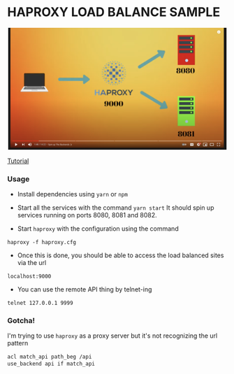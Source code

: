 # HAPROXY LOAD BALANCE SAMPLE

<!-- markdownlint-disable MD033 -->
<div align="center">
  <img src="https://github.com/BolajiOlajide/haproxy-load-balance-example/blob/master/flow.png?raw=true" alt="alfred avatar" width="500px" />
  <p align="center">
</div>

[Tutorial](https://www.youtube.com/watch?v=JjXUH0VORnE)

### Usage

* Install dependencies using `yarn` or `npm`

* Start all the services with the command `yarn start`
It should spin up services running on ports 8080, 8081 and 8082.

* Start `haproxy` with the configuration using the command

```
haproxy -f haproxy.cfg
```

* Once this is done, you should be able to access the load balanced sites via the url
```
localhost:9000
```

* You can use the remote API thing by telnet-ing

```
telnet 127.0.0.1 9999
```

### Gotcha!

I'm trying to use `haproxy` as a proxy server but it's not recognizing the url pattern

```
acl match_api path_beg /api
use_backend api if match_api
```
